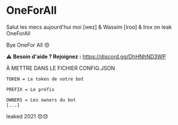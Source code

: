 # OneForAll
Salut les mecs aujourd'hui moi [wez] & Wassim [iroo] & Irox on leak OneForAll


Bye OneFor All 😞

⚠️ **Besoin d'aide ? Rejoignez :** https://discord.gg/DhHNhND3WP


À METTRE DANS LE FICHIER CONFIG.JSON

```
TOKEN = Le token de votre bot 

PREFIX = Le préfix 

OWNERS = Les owners du bot
[...]
```
leaked 2021 😞😞
